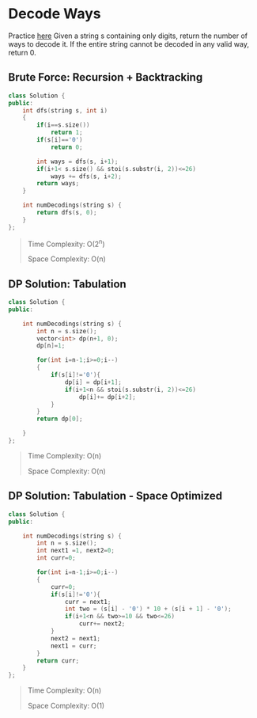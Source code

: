 # Decode Ways

Practice [here](https://leetcode.com/problems/decode-ways/description/)
Given a string s containing only digits, return the number of ways to decode it. If the entire string cannot be decoded in any valid way, return 0.

## Brute Force: Recursion + Backtracking
```cpp
class Solution {
public:
    int dfs(string s, int i)
    {
        if(i==s.size())
            return 1;
        if(s[i]=='0')
            return 0;

        int ways = dfs(s, i+1);
        if(i+1< s.size() && stoi(s.substr(i, 2))<=26)
            ways += dfs(s, i+2);
        return ways;
    }

    int numDecodings(string s) {
        return dfs(s, 0);
    }
};

```

> Time Complexity: O(2<sup>n</sup>)
>
> Space Complexity: O(n)

## DP Solution: Tabulation

```cpp
class Solution {
public:

    int numDecodings(string s) {
        int n = s.size();
        vector<int> dp(n+1, 0);
        dp[n]=1;

        for(int i=n-1;i>=0;i--)
        {
            if(s[i]!='0'){
                dp[i] = dp[i+1];
                if(i+1<n && stoi(s.substr(i, 2))<=26)
                    dp[i]+= dp[i+2];
            }
        }
        return dp[0];

    }
};
```

> Time Complexity: O(n)
>
> Space Complexity: O(n)

## DP Solution: Tabulation - Space Optimized


```cpp
class Solution {
public:

    int numDecodings(string s) {
        int n = s.size();
        int next1 =1, next2=0;
        int curr=0;

        for(int i=n-1;i>=0;i--)
        {
            curr=0;
            if(s[i]!='0'){
                curr = next1;
                int two = (s[i] - '0') * 10 + (s[i + 1] - '0');
                if(i+1<n && two>=10 && two<=26)
                    curr+= next2;
            }
            next2 = next1;
            next1 = curr;
        }
        return curr;
    }
};

```


> Time Complexity: O(n)
>
> Space Complexity: O(1)